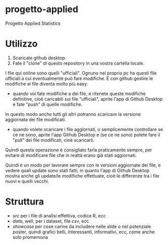 # progetto-applied
Progetto Applied Statistics

# Utilizzo
1. Scaricate github desktop.
2. Fate il "clone" di questo repository in una vostra cartella locale.

I file qui online sono quelli "ufficiali". Ognuno nel proprio pc ha questi file ufficiali a cui eventualmente può fare modifiche. E con github  gestire le modifiche ai file diventa molto più easy:

- quando voi fate modifiche a dei file, e ritenete queste modifiche definitive, cioè caricabili sui file "ufficiali", aprite l'app di Github Desktop e fate "push" di quelle modifiche. 

In questo modo anche tutti gli altri potranno scaricare la versione aggiornata dei file modificati.

- quando volete scaricare i file aggiornati, o semplicemente controllare se ce ne sono, aprite l'app Github Desktop e (se ce ne sono) potete fare il "pull" dei file modificati, cioè scaricarli.

Quindi questa operazione è consigliato farla praticamente sempre, per evitare di modificare file che in realtà erano già stati aggiornati.

Quindi è un modo per lavorare sempre con le versioni aggiornate dei file, e vedere quali update sono stati fatti, in quanto l'app di Github Desktop mostra anche gli update/le modifiche effettuate, cioè le differenze tra i file nuovi e quelli vecchi.

# Struttura
- *src* per i file di analisi effettiva, codice R, ecc
- *data*, well, per i dataset, file csv, ecc
- *showcase* per cose carine da includere nelle slide o nel potenziale poster, quindi grafici belli, interessanti, informativi, ecc, come anche solo promemoria